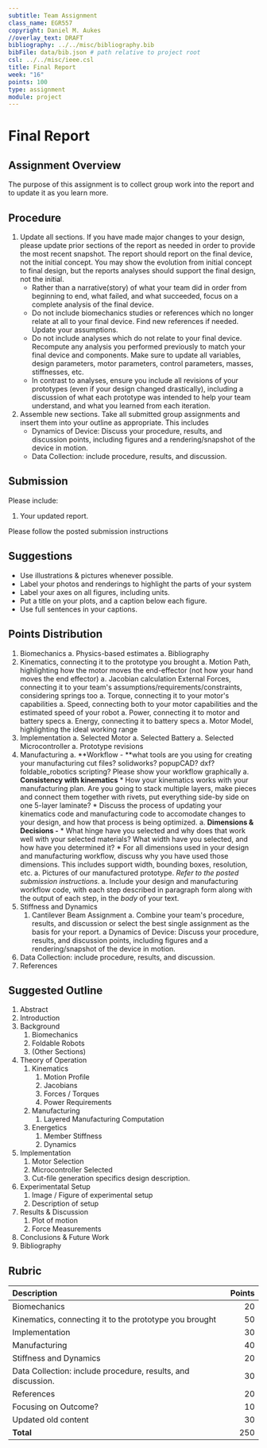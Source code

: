 ```yaml
---
subtitle: Team Assignment
class_name: EGR557
copyright: Daniel M. Aukes
//overlay_text: DRAFT
bibliography: ../../misc/bibliography.bib
bibFile: data/bib.json # path relative to project root
csl: ../../misc/ieee.csl
title: Final Report
week: "16"
points: 100
type: assignment
module: project
---
```


# Final Report

## Assignment Overview

The purpose of this assignment is to collect group work into the report and to update it as you learn more.

## Procedure

1. Update all sections.  If you have made major changes to your design, please update prior sections of the report as needed in order to provide the most recent snapshot.  The report should report on the final device, not the initial concept.  You may show the evolution from initial concept to final design, but the reports analyses should support the final design, not the initial.
    * Rather than a narrative(story) of what your team did in order from beginning to end, what failed, and what succeeded, focus on a complete analysis of the final device.  
    * Do not include biomechanics studies or references which no longer relate at all to your final device.  Find new references if needed.  Update your assumptions.
    * Do not include analyses which do not relate to your final device.  Recompute any analysis you performed previously to match your final device and components.  Make sure to update all variables, design parameters, motor parameters, control parameters, masses, stiffnesses, etc.
    * In contrast to analyses, ensure you include all revisions of your prototypes (even if your design changed drastically), including a discussion of what each prototype was intended to help your team understand, and what you learned from each iteration.  
1. Assemble new sections.  Take all submitted group assignments and insert them into your outline as appropriate.  This includes
    * Dynamics of Device: Discuss your procedure, results, and discussion points, including figures and a rendering/snapshot of the device in motion.
    * Data Collection: include procedure, results, and discussion.

## Submission

Please include:

1. Your updated report.

Please follow the posted submission instructions

## Suggestions

* Use illustrations & pictures whenever possible.
* Label your photos and renderings to highlight the parts of your system
* Label your axes on all figures, including units.  
* Put a title on your plots, and a caption below each figure. 
* Use full sentences in your captions.

## Points Distribution
  
1. Biomechanics
    a. Physics-based estimates
    a. Bibliography
1. Kinematics, connecting it to the prototype you brought
    a. Motion Path, highlighting how the motor moves the end-effector (not how your hand moves the end effector)
    a. Jacobian calculation
     External Forces, connecting it to your team's assumptions/requirements/constraints, considering springs too
    a. Torque, connecting it to your motor's capabilities
    a. Speed, connecting both to your motor capabilities and the estimated speed of your robot
    a. Power, connecting it to motor and battery specs
    a. Energy, connecting it to battery specs
    a. Motor Model, highlighting the ideal working range
1. Implementation
    a. Selected Motor 
    a. Selected Battery
    a. Selected Microcontroller
    a. Prototype revisions
1. Manufacturing 
    a. **Workflow - **what tools are you using for creating your manufacturing cut files? solidworks? popupCAD? dxf? foldable_robotics scripting?  Please show your workflow graphically
    a. **Consistency with kinematics**
        * How your kinematics works with your manufacturing plan.  Are you going to stack multiple layers, make pieces and connect them together with rivets, put everything side-by side on one 5-layer laminate?
        * Discuss the process of updating your kinematics code and manufacturing code to accomodate changes to your design, and how that process is being optimized.
    a. **Dimensions & Decisions -**
        * What hinge have you selected and why does that work well with your selected materials?  What width have you selected, and how have you determined it?
        * For all dimensions used in your design and manufacturing workflow, discuss why you have used those dimensions.  This includes support width, bounding boxes, resolution, etc.
    a. Pictures of our manufactured prototype.  _Refer to the posted submission instructions_. 
    a. Include your design and manufacturing workflow code, with each step described in paragraph form along with the output of each step, in the _body_ of your text.
1. Stiffness and Dynamics
    1. Cantilever Beam Assignment
    a. Combine your team's procedure, results, and discussion or select the best single assignment as the basis for your report.
    a Dynamics of Device: Discuss your procedure, results, and discussion points, including figures and a rendering/snapshot of the device in motion.
1. Data Collection: include procedure, results, and discussion.
1. References 

## Suggested Outline

1. Abstract
1. Introduction
1. Background
    1. Biomechanics
    1. Foldable Robots
    1. (Other Sections)
1. Theory of Operation
    1. Kinematics
        1. Motion Profile
        1. Jacobians
        1. Forces / Torques
        1. Power Requirements
    1. Manufacturing
        1. Layered Manufacturing Computation
    1. Energetics
        1. Member Stiffness
        1. Dynamics
1. Implementation
    1. Motor Selection
    1. Microcontroller Selected
    1. Cut-file generation specifics design description.
1. Experimentatal Setup
    1. Image / Figure of experimental setup
    1. Description of setup
1. Results & Discussion
    1. Plot of motion
    1. Force Measurements
1. Conclusions & Future Work
1. Bibliography

## Rubric
| Description                                                  | Points |
|:-------------------------------------------------------------|-------:|
| Biomechanics                                                 |     20 |
| Kinematics, connecting it to the prototype you brought       |     50 |
| Implementation                                               |     30 |
| Manufacturing                                                |     40 |
| Stiffness and Dynamics                                       |     20 |
| Data Collection: include procedure, results, and discussion. |     30 |
| References                                                   |     20 |
| Focusing on Outcome?                                         |     10 |
| Updated old content                                          |     30 |
| **Total**                                                    |    250 |



<!--
| Report      |        |
| Figures     |        |
| References  |        |
-->